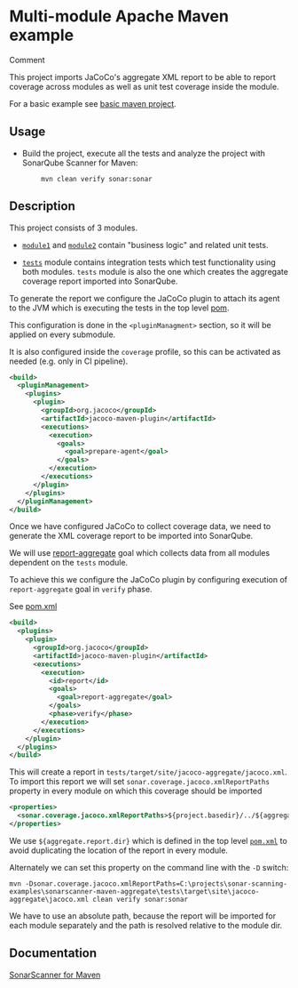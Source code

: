 # Multi-module Apache Maven example

Comment

This project imports JaCoCo's aggregate XML report to be able to report coverage across modules as well as unit test coverage inside the module.

For a basic example see [basic maven project](../maven-basic/README.md).

## Usage

* Build the project, execute all the tests and analyze the project with SonarQube Scanner for Maven:

```shell
        mvn clean verify sonar:sonar
```

## Description

This project consists of 3 modules.

* [`module1`](module1/pom.xml) and [`module2`](module2/pom.xml) contain "business logic" and related unit tests.

* [`tests`](tests/pom.xml) module contains integration tests which test functionality using both modules.
 `tests` module is also the one which creates the aggregate coverage report imported into SonarQube.

To generate the report we configure the JaCoCo plugin to attach its agent to the JVM which is executing the tests in the top level [pom](pom.xml). 

This configuration is done in the `<pluginManagment>` section, so it will be applied on every submodule.

It is also configured inside the `coverage` profile, so this can be activated as needed (e.g. only in CI pipeline).

```xml
<build>
  <pluginManagement>
    <plugins>
      <plugin>
        <groupId>org.jacoco</groupId>
        <artifactId>jacoco-maven-plugin</artifactId>
        <executions>
          <execution>
            <goals>
              <goal>prepare-agent</goal>
            </goals>
          </execution>
        </executions>
      </plugin>
    </plugins>
  </pluginManagement>
</build>
```

Once we have configured JaCoCo to collect coverage data, we need to generate the XML coverage report to be imported into SonarQube.

We will use [report-aggregate](https://www.jacoco.org/jacoco/trunk/doc/report-aggregate-mojo.html) goal which collects data from all modules dependent on the `tests` module.

To achieve this we configure the JaCoCo plugin by configuring execution of `report-aggregate` goal in `verify` phase.

See [pom.xml](tests/pom.xml)

```xml
<build>
  <plugins>
    <plugin>
      <groupId>org.jacoco</groupId>
      <artifactId>jacoco-maven-plugin</artifactId>
      <executions>
        <execution>
          <id>report</id>
          <goals>
            <goal>report-aggregate</goal>
          </goals>
          <phase>verify</phase>
        </execution>
      </executions>
    </plugin>
  </plugins>
</build>
```

This will create a report in `tests/target/site/jacoco-aggregate/jacoco.xml`. To import this report we will set
`sonar.coverage.jacoco.xmlReportPaths` property in every module on which this coverage should be imported

```xml
<properties>
  <sonar.coverage.jacoco.xmlReportPaths>${project.basedir}/../${aggregate.report.dir}</sonar.coverage.jacoco.xmlReportPaths>
</properties>
```

We use `${aggregate.report.dir}` which is defined in the top level [`pom.xml`](pom.xml) to avoid duplicating the location of the report in every module.

Alternately we can set this property on the command line with the `-D` switch:

```shell
mvn -Dsonar.coverage.jacoco.xmlReportPaths=C:\projects\sonar-scanning-examples\sonarscanner-maven-aggregate\tests\target\site\jacoco-aggregate\jacoco.xml clean verify sonar:sonar 
```

We have to use an absolute path, because the report will be imported for each module separately and the path is resolved relative to the module dir.

## Documentation

[SonarScanner for Maven](https://docs.sonarqube.org/latest/analysis/scan/sonarscanner-for-maven/)
